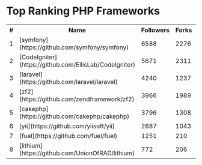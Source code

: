 Top Ranking PHP Frameworks
==========================

<table><tr><th>#</th><th>Name</th><th>Followers</th><th>Forks</th><th>Issues</th></tr>
<tr>
    <td>1</td>
    <td>[symfony](https://github.com/symfony/symfony)</td>
    <td>6588</td>
    <td>2276</td>
    <td>536</td>
</tr>

<tr>
    <td>2</td>
    <td>[CodeIgniter](https://github.com/EllisLab/CodeIgniter)</td>
    <td>5671</td>
    <td>2311</td>
    <td>222</td>
</tr>

<tr>
    <td>3</td>
    <td>[laravel](https://github.com/laravel/laravel)</td>
    <td>4240</td>
    <td>1237</td>
    <td>19</td>
</tr>

<tr>
    <td>4</td>
    <td>[zf2](https://github.com/zendframework/zf2)</td>
    <td>3966</td>
    <td>1989</td>
    <td>271</td>
</tr>

<tr>
    <td>5</td>
    <td>[cakephp](https://github.com/cakephp/cakephp)</td>
    <td>3796</td>
    <td>1308</td>
    <td>30</td>
</tr>

<tr>
    <td>6</td>
    <td>[yii](https://github.com/yiisoft/yii)</td>
    <td>2687</td>
    <td>1043</td>
    <td>470</td>
</tr>

<tr>
    <td>7</td>
    <td>[fuel](https://github.com/fuel/fuel)</td>
    <td>1251</td>
    <td>210</td>
    <td>1</td>
</tr>

<tr>
    <td>8</td>
    <td>[lithium](https://github.com/UnionOfRAD/lithium)</td>
    <td>772</td>
    <td>206</td>
    <td>46</td>
</tr>

